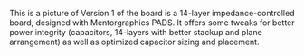 This is a picture of Version 1 of the board is a 14-layer impedance-controlled board, designed with Mentorgraphics PADS.
It offers some tweaks for better power integrity (capacitors, 14-layers with better stackup and plane arrangement)
as well as optimized capacitor sizing and placement.

